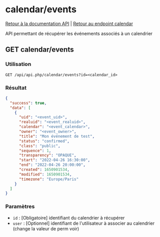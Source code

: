 # calendar/events

[Retour à la documentation API](../../README.md#utilisation-de-lapi) | [Retour au endpoint calendar](../README.md#calendar)

API permettant de récupérer les événements associés à un calendrier

## GET calendar/events

### Utilisation

```url
GET /api/api.php/calendar/events?id=<calendar_id>
```

### Résultat

```json
{
  "success": true,
  "data": [
    {
      "uid": "<event_uid>",
      "realuid": "<event_realuid>",
      "calendar": "<event_calendar>",
      "owner": "<event_owner>",
      "title": "Mon événement de test",
      "status": "confirmed",
      "class": "public",
      "sequence": 1,
      "transparency": "OPAQUE",
      "start": "2022-04-26 16:30:00",
      "end": "2022-04-26 20:00:00",
      "created": 1650901534,
      "modified": 1650901534,
      "timezone": "Europe/Paris"
    }
  ]
}
```

### Paramètres

 - `id` : [Obligatoire] identifiant du calendrier à récupérer
 - `user` : [Optionnel] identifiant de l'utilisateur à associer au calendrier (change la valeur de perm voir)